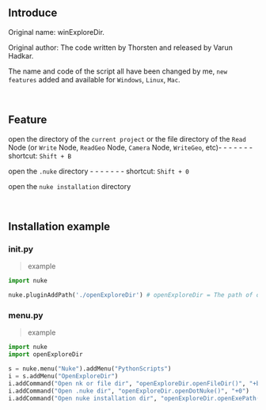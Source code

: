 ## Introduce

Original name: winExploreDir. 

Original author: The code written by Thorsten and released by Varun Hadkar.

The name and code of the script all have been changed by me, `new features` added and available for `Windows`, `Linux`, `Mac`.

<br />

## Feature 

open the directory of the `current project` or the file directory of the `Read` Node (or `Write` Node, `ReadGeo` Node, `Camera` Node, `WriteGeo`, etc)- - - - - - - shortcut: `Shift + B`

open the `.nuke` directory - - - - - - - shortcut: `Shift + 0`

open the `nuke installation` directory

<br />

## Installation example
### init.py
> example
```python
import nuke

nuke.pluginAddPath('./openExploreDir') # openExploreDir = The path of openExploreDir.py file relative to the .nuke folder
```

### menu.py
> example
```python
import nuke
import openExploreDir

s = nuke.menu("Nuke").addMenu("PythonScripts")
i = s.addMenu("OpenExploreDir")
i.addCommand("Open nk or file dir", "openExploreDir.openFileDir()", "+b")
i.addCommand("Open .nuke dir", "openExploreDir.openDotNuke()", "+0")
i.addCommand("Open nuke installation dir", "openExploreDir.openExePath()")
```
